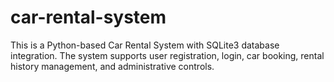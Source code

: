 # car-rental-system
This is a Python-based Car Rental System with SQLite3  database integration.   The system supports user registration, login, car booking, rental history management,  and administrative controls. 
